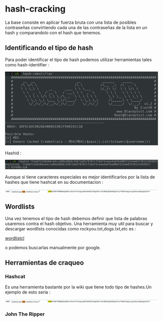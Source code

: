 # hash-cracking

  La base consiste en aplicar fuerza bruta con una lista 
  de posibles contraseñas convirtiendo cada una de las 
  contraseñas de la lista en un hash y comparandolo con el 
  hash que tenemos.

## Identificando el tipo de hash
  Para poder identificar el tipo de hash 
  podemos utilizar herramientas tales como 
  hash-identifier :
 
![hashidentifier](images/hashident.jpg)
  
  Hashid :

![hashid](images/hashid.jpg)

  Aunque si tiene caracteres especiales es mejor 
  identificarlos por la lista de hashes que tiene 
  hashcat en su documentacion :

![hashcat](images/hashcatvar.jpg)

## Wordlists 

Una vez tenemos el tipo de hash debemos definir que lista
de palabras usaremos contra el hash objetivo.
Una herramienta muy util para buscar y descargar wordlists
conocidas como rockyou.txt,dogs.txt,etc es : 

[wordlistcl](https://github.com/BlackArch/wordlistctl)

o podemos buscarlas manualmente por google.

## Herramientas de craqueo

### Hashcat 
  Es una herramienta bastante por la wiki que tiene todo 
  tipo de hashes.Un ejemplo de esto seria :

![hashcatt](images/hashcatvar.jpg)



### John The Ripper















